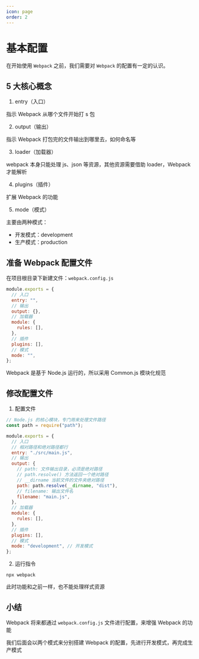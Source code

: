 ```yaml
---
icon: page
order: 2
---
```

# 基本配置

在开始使用 `Webpack` 之前，我们需要对 `Webpack` 的配置有一定的认识。

## 5 大核心概念

1. entry（入口）

指示 Webpack 从哪个文件开始打 s 包

2. output（输出）

指示 Webpack 打包完的文件输出到哪里去，如何命名等

3. loader（加载器）

webpack 本身只能处理 js、json 等资源，其他资源需要借助 loader，Webpack 才能解析

4. plugins（插件）

扩展 Webpack 的功能

5. mode（模式）

主要由两种模式：

- 开发模式：development
- 生产模式：production

## 准备 Webpack 配置文件

在项目根目录下新建文件：`webpack.config.js`

```js
module.exports = {
  // 入口
  entry: "",
  // 输出
  output: {},
  // 加载器
  module: {
    rules: [],
  },
  // 插件
  plugins: [],
  // 模式
  mode: "",
};
```

Webpack 是基于 Node.js 运行的，所以采用 Common.js 模块化规范

## 修改配置文件

1. 配置文件

```js
// Node.js 的核心模块，专门用来处理文件路径
const path = require("path");

module.exports = {
  // 入口
  // 相对路径和绝对路径都行
  entry: "./src/main.js",
  // 输出
  output: {
    // path: 文件输出目录，必须是绝对路径
    // path.resolve() 方法返回一个绝对路径
    // __dirname 当前文件的文件夹绝对路径
    path: path.resolve(__dirname, "dist"),
    // filename: 输出文件名
    filename: "main.js",
  },
  // 加载器
  module: {
    rules: [],
  },
  // 插件
  plugins: [],
  // 模式
  mode: "development", // 开发模式
};
```

2. 运行指令

```:no-line-numbers
npx webpack
```

此时功能和之前一样，也不能处理样式资源

## 小结

Webpack 将来都通过 `webpack.config.js` 文件进行配置，来增强 Webpack 的功能

我们后面会以两个模式来分别搭建 Webpack 的配置，先进行开发模式，再完成生产模式
